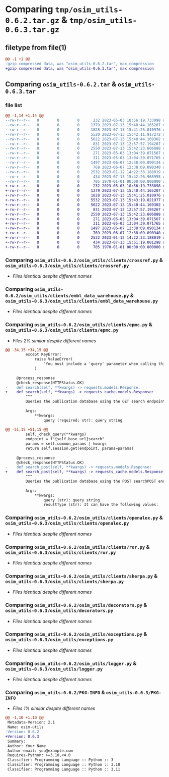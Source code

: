 # Comparing `tmp/osim_utils-0.6.2.tar.gz` & `tmp/osim_utils-0.6.3.tar.gz`

## filetype from file(1)

```diff
@@ -1 +1 @@
-gzip compressed data, was "osim_utils-0.6.2.tar", max compression
+gzip compressed data, was "osim_utils-0.6.3.tar", max compression
```

## Comparing `osim_utils-0.6.2.tar` & `osim_utils-0.6.3.tar`

### file list

```diff
@@ -1,14 +1,14 @@
--rw-r--r--   0        0        0      232 2023-05-03 10:56:19.733098 osim_utils-0.6.2/README.md
--rw-r--r--   0        0        0     1379 2023-07-13 15:40:44.165207 osim_utils-0.6.2/osim_utils/clients/crossref.py
--rw-r--r--   0        0        0     1828 2023-07-13 15:41:25.010976 osim_utils-0.6.2/osim_utils/clients/embl_data_warehouse.py
--rw-r--r--   0        0        0     5520 2023-07-13 15:42:11.917272 osim_utils-0.6.2/osim_utils/clients/epmc.py
--rw-r--r--   0        0        0     5022 2023-07-13 15:40:44.169302 osim_utils-0.6.2/osim_utils/clients/openalex.py
--rw-r--r--   0        0        0      831 2023-07-13 12:57:57.194267 osim_utils-0.6.2/osim_utils/clients/ror.py
--rw-r--r--   0        0        0     2550 2023-07-13 15:42:23.606888 osim_utils-0.6.2/osim_utils/clients/sherpa.py
--rw-r--r--   0        0        0      271 2023-05-03 13:04:39.071567 osim_utils-0.6.2/osim_utils/common.py
--rw-r--r--   0        0        0      311 2023-05-03 13:04:39.071765 osim_utils-0.6.2/osim_utils/constants.py
--rw-r--r--   0        0        0     1497 2023-06-07 12:38:09.090134 osim_utils-0.6.2/osim_utils/decorators.py
--rw-r--r--   0        0        0      769 2023-06-07 12:38:09.090340 osim_utils-0.6.2/osim_utils/exceptions.py
--rw-r--r--   0        0        0     2532 2023-01-12 14:22:33.188019 osim_utils-0.6.2/osim_utils/logger.py
--rw-r--r--   0        0        0      434 2023-07-13 15:42:26.968955 osim_utils-0.6.2/pyproject.toml
--rw-r--r--   0        0        0      705 1970-01-01 00:00:00.000000 osim_utils-0.6.2/PKG-INFO
+-rw-r--r--   0        0        0      232 2023-05-03 10:56:19.733098 osim_utils-0.6.3/README.md
+-rw-r--r--   0        0        0     1379 2023-07-13 15:40:44.165207 osim_utils-0.6.3/osim_utils/clients/crossref.py
+-rw-r--r--   0        0        0     1828 2023-07-13 15:41:25.010976 osim_utils-0.6.3/osim_utils/clients/embl_data_warehouse.py
+-rw-r--r--   0        0        0     5532 2023-07-13 15:43:19.021977 osim_utils-0.6.3/osim_utils/clients/epmc.py
+-rw-r--r--   0        0        0     5022 2023-07-13 15:40:44.169302 osim_utils-0.6.3/osim_utils/clients/openalex.py
+-rw-r--r--   0        0        0      831 2023-07-13 12:57:57.194267 osim_utils-0.6.3/osim_utils/clients/ror.py
+-rw-r--r--   0        0        0     2550 2023-07-13 15:42:23.606888 osim_utils-0.6.3/osim_utils/clients/sherpa.py
+-rw-r--r--   0        0        0      271 2023-05-03 13:04:39.071567 osim_utils-0.6.3/osim_utils/common.py
+-rw-r--r--   0        0        0      311 2023-05-03 13:04:39.071765 osim_utils-0.6.3/osim_utils/constants.py
+-rw-r--r--   0        0        0     1497 2023-06-07 12:38:09.090134 osim_utils-0.6.3/osim_utils/decorators.py
+-rw-r--r--   0        0        0      769 2023-06-07 12:38:09.090340 osim_utils-0.6.3/osim_utils/exceptions.py
+-rw-r--r--   0        0        0     2532 2023-01-12 14:22:33.188019 osim_utils-0.6.3/osim_utils/logger.py
+-rw-r--r--   0        0        0      434 2023-07-13 15:51:19.001298 osim_utils-0.6.3/pyproject.toml
+-rw-r--r--   0        0        0      705 1970-01-01 00:00:00.000000 osim_utils-0.6.3/PKG-INFO
```

### Comparing `osim_utils-0.6.2/osim_utils/clients/crossref.py` & `osim_utils-0.6.3/osim_utils/clients/crossref.py`

 * *Files identical despite different names*

### Comparing `osim_utils-0.6.2/osim_utils/clients/embl_data_warehouse.py` & `osim_utils-0.6.3/osim_utils/clients/embl_data_warehouse.py`

 * *Files identical despite different names*

### Comparing `osim_utils-0.6.2/osim_utils/clients/epmc.py` & `osim_utils-0.6.3/osim_utils/clients/epmc.py`

 * *Files 2% similar despite different names*

```diff
@@ -34,15 +34,15 @@
         except KeyError:
             raise ValueError(
                 "You must include a 'query' parameter when calling this method"
             )
 
     @process_response
     @check_response(HTTPStatus.OK)
-    def search(self, **kwargs) -> requests.models.Response:
+    def search(self, **kwargs) -> requests_cache.models.Response:
         """
         Queries the publication database using the GET search endpoint
 
         Args:
             **kwargs:
                 query (required; str): query string
 
@@ -51,15 +51,15 @@
         self._check_query(**kwargs)
         endpoint = f"{self.base_url}search"
         params = self.common_params | kwargs
         return self.session.get(endpoint, params=params)
 
     @process_response
     @check_response(HTTPStatus.OK)
-    def search_post(self, **kwargs) -> requests.models.Response:
+    def search_post(self, **kwargs) -> requests_cache.models.Response:
         """
         Queries the publication database using the POST searchPOST endpoint
 
         Args:
             **kwargs:
                 query (str): query string
                 resultType (str): It can have the following values:
```

### Comparing `osim_utils-0.6.2/osim_utils/clients/openalex.py` & `osim_utils-0.6.3/osim_utils/clients/openalex.py`

 * *Files identical despite different names*

### Comparing `osim_utils-0.6.2/osim_utils/clients/ror.py` & `osim_utils-0.6.3/osim_utils/clients/ror.py`

 * *Files identical despite different names*

### Comparing `osim_utils-0.6.2/osim_utils/clients/sherpa.py` & `osim_utils-0.6.3/osim_utils/clients/sherpa.py`

 * *Files identical despite different names*

### Comparing `osim_utils-0.6.2/osim_utils/decorators.py` & `osim_utils-0.6.3/osim_utils/decorators.py`

 * *Files identical despite different names*

### Comparing `osim_utils-0.6.2/osim_utils/exceptions.py` & `osim_utils-0.6.3/osim_utils/exceptions.py`

 * *Files identical despite different names*

### Comparing `osim_utils-0.6.2/osim_utils/logger.py` & `osim_utils-0.6.3/osim_utils/logger.py`

 * *Files identical despite different names*

### Comparing `osim_utils-0.6.2/PKG-INFO` & `osim_utils-0.6.3/PKG-INFO`

 * *Files 1% similar despite different names*

```diff
@@ -1,10 +1,10 @@
 Metadata-Version: 2.1
 Name: osim-utils
-Version: 0.6.2
+Version: 0.6.3
 Summary: 
 Author: Your Name
 Author-email: you@example.com
 Requires-Python: >=3.10,<4.0
 Classifier: Programming Language :: Python :: 3
 Classifier: Programming Language :: Python :: 3.10
 Classifier: Programming Language :: Python :: 3.11
```

